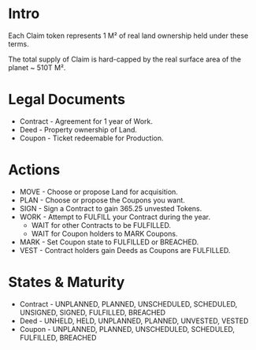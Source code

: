 # Intro
Each Claim token represents 1 M² of real land ownership held under these terms.

The total supply of Claim is hard-capped by the real surface area of the planet ~ 510T M².

# Legal Documents
- Contract - Agreement for 1 year of Work.
- Deed - Property ownership of Land.
- Coupon - Ticket redeemable for Production.

# Actions
- MOVE - Choose or propose Land for acquisition.
- PLAN - Choose or propose the Coupons you want.
- SIGN - Sign a Contract to gain 365.25 unvested Tokens.
- WORK - Attempt to FULFILL your Contract during the year.
  - WAIT for other Contracts to be FULFILLED.
  - WAIT for Coupon holders to MARK Coupons.
- MARK - Set Coupon state to FULFILLED or BREACHED.
- VEST - Contract holders gain Deeds as Coupons are FULFILLED.

# States & Maturity
- Contract - UNPLANNED, PLANNED, UNSCHEDULED, SCHEDULED, UNSIGNED, SIGNED, FULFILLED, BREACHED
- Deed - UNHELD, HELD, UNPLANNED, PLANNED, UNVESTED, VESTED
- Coupon - UNPLANNED, PLANNED, UNSCHEDULED, SCHEDULED, FULFILLED, BREACHED
